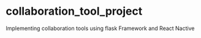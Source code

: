 # collaboration_tool_project
 Implementing collaboration tools using flask Framework and React Nactive
